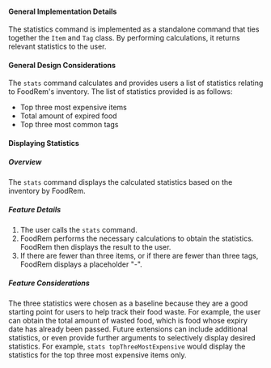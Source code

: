 <!-- markdownlint-disable-file first-line-h1 -->

#### General Implementation Details

The statistics command is implemented as a standalone command that ties together the `Item` and `Tag` class. By performing calculations, it returns relevant statistics to the user.

#### General Design Considerations
The `stats` command calculates and provides users a list of statistics relating to FoodRem's inventory. The list of statistics provided is as follows:
* Top three most expensive items
* Total amount of expired food
* Top three most common tags

#### Displaying Statistics

##### Overview
The `stats` command displays the calculated statistics based on the inventory by FoodRem.

##### Feature Details
1. The user calls the `stats` command.
2. FoodRem performs the necessary calculations to obtain the statistics. FoodRem then displays the result to the user.
3. If there are fewer than three items, or if there are fewer than three tags, FoodRem displays a placeholder "-".


##### Feature Considerations
The three statistics were chosen as a baseline because they are a good starting point for users to help track their food waste. For example, the user can obtain the total amount of wasted food, which is food whose expiry date has already been passed. Future extensions can include additional statistics, or even provide further arguments to selectively display desired statistics. For example, `stats topThreeMostExpensive` would display the statistics for the top three most expensive items only.
